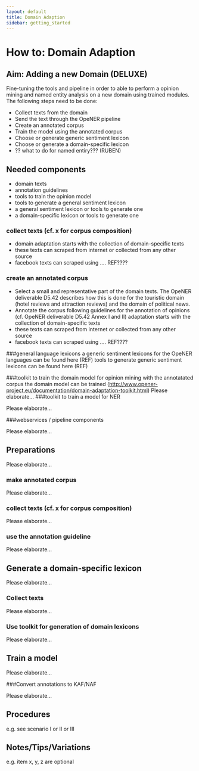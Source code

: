 ```yaml
---
layout: default
title: Domain Adaption
sidebar: getting_started
---
```


# How to: Domain Adaption

## Aim: Adding a new Domain (DELUXE)

Fine-tuning the tools and pipeline in order to able to perform a opinion mining and named entity analysis on a new domain using trained modules. The following steps need to be done:

+ Collect texts from the domain
+ Send the text through the OpeNER pipeline 
+ Create an annotated corpus
+ Train the model using the annotated corpus
+ Choose or generate generic sentiment lexicon
+ Choose or generate a domain-specific lexicon
+ ??  what to do for named entiry??? (RUBEN)

## Needed components
+ domain texts
+ annotation guidelines
+ tools to train the opinion model
+ tools to generate a general sentiment lexicon
+ a general sentiment lexicon or tools to generate one
+ a domain-specific lexicon or tools to generate one 



### collect texts (cf. x for corpus composition)
+ domain adaptation starts with the collection of domain-specific texts
+ these texts can scraped from internet or collected from any other source
+ facebook texts can scraped using .... REF????

### create an annotated corpus
+ Select a small and representative part of the domain texts. The OpeNER  deliverable D5.42 describes how this is done for the touristic domain (hotel reviews and attraction reviews) and the domain of political news.
+ Annotate the corpus following guidelines for the annotation of opinions (cf. OpeNER deliverable D5.42 Annex I and II) adaptation starts with the collection of domain-specific texts
+ these texts can scraped from internet or collected from any other source
+ facebook texts can scraped using .... REF????

###general language lexicons
a generic sentiment lexicons for the OpeNER languages can be found here (REF)
tools to generate generic sentiment lexicons can be found here (REF)

###toolkit to train the domain model for opinion mining
with the annotatated corpus the domain model can be trained (http://www.opener-project.eu/documentation/domain-adaptation-toolkit.html)
Please elaborate...
###toolkit to train  a model for NER

Please elaborate...

###webservices / pipeline components

Please elaborate...

## Preparations

Please elaborate...

### make annotated corpus

Please elaborate...

### collect texts (cf. x for corpus composition)

Please elaborate...

### use the annotation guideline

Please elaborate...

## Generate a domain-specific lexicon

Please elaborate...


### Collect texts

Please elaborate...

### Use toolkit for generation of domain lexicons

Please elaborate...


## Train a model 

Please elaborate...


###Convert annotations to KAF/NAF

Please elaborate...


## Procedures

e.g. see scenario I or II or III

## Notes/Tips/Variations

e.g. item x, y, z are optional

